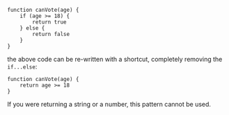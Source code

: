 ```
function canVote(age) {
    if (age >= 18) {
        return true
    } else {
        return false
    }
}
```
the above code can be re-written with a shortcut, completely removing the ```if...else```:
```
function canVote(age) {
    return age >= 18
}
```
If you were returning a string or a number, this pattern cannot be used.

